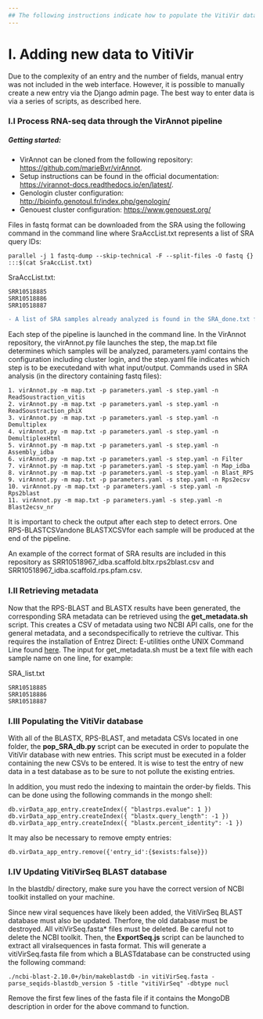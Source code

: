 ```yaml
---
## The following instructions indicate how to populate the VitiVir database with SRA data.
---
```



# I. Adding new data to VitiVir

Due to the complexity of an entry and the number of fields, manual entry was not included in the web interface.  However, it is possible to manually create a new entry via the Django admin page. The best way to enter data is via a series of scripts, as described here.

### I.I Process RNA-seq data through the VirAnnot pipeline
##### Getting started:
- VirAnnot can be cloned from the following repository: https://github.com/marieBvr/virAnnot.
- Setup instructions can be found in the official documentation: https://virannot-docs.readthedocs.io/en/latest/.
- Genologin cluster configuration: http://bioinfo.genotoul.fr/index.php/genologin/
- Genouest cluster configuration: https://www.genouest.org/

Files in fastq format can be downloaded from the SRA using the following command in the command line where SraAccList.txt represents a list of SRA query IDs: 
```
parallel -j 1 fastq-dump --skip-technical -F --split-files -O fastq {} :::$(cat SraAccList.txt)
```
SraAccList.txt:
```
SRR10518885
SRR10518886
SRR10518887
```
```diff
- A list of SRA samples already analyzed is found in the SRA_done.txt file.  Add any new analyzed samples to this list to avoid re-analyzing.
```

Each step of the pipeline is launched in the command line. In the VirAnnot repository, the virAnnot.py file launches the step, the map.txt file determines which samples will be analyzed, parameters.yaml contains the configuration including cluster login, and the step.yaml file indicates which step is to be executedand with what input/output. Commands used in SRA analysis (in the directory containing fastq files):
```
1. virAnnot.py -m map.txt -p parameters.yaml -s step.yaml -n ReadSoustraction_vitis
2. virAnnot.py -m map.txt -p parameters.yaml -s step.yaml -n ReadSoustraction_phiX
3. virAnnot.py -m map.txt -p parameters.yaml -s step.yaml -n Demultiplex
4. virAnnot.py -m map.txt -p parameters.yaml -s step.yaml -n DemultiplexHtml
5. virAnnot.py -m map.txt -p parameters.yaml -s step.yaml -n Assembly_idba
6. virAnnot.py -m map.txt -p parameters.yaml -s step.yaml -n Filter
7. virAnnot.py -m map.txt -p parameters.yaml -s step.yaml -n Map_idba
8. virAnnot.py -m map.txt -p parameters.yaml -s step.yaml -n Blast_RPS
9. virAnnot.py -m map.txt -p parameters.yaml -s step.yaml -n Rps2ecsv
10. virAnnot.py -m map.txt -p parameters.yaml -s step.yaml -n Rps2blast
11. virAnnot.py -m map.txt -p parameters.yaml -s step.yaml -n Blast2ecsv_nr
```
It is important to check the output after each step to detect errors. One RPS-BLASTCSVandone BLASTXCSVfor each sample will be produced at the end of the pipeline.

An example of the correct format of SRA results are included in this repository as SRR10518967\_idba.scaffold.bltx.rps2blast.csv and SRR10518967\_idba.scaffold.rps.pfam.csv.

### I.II Retrieving metadata

Now that the RPS-BLAST and BLASTX results have been generated, the corresponding SRA metadata can be retrieved using the **get\_metadata.sh** script. This creates a CSV of metadata using two NCBI API calls, one for the general metadata, and a secondspecifically to retrieve the cultivar. This requires the installation of Entrez Direct: E-utilities onthe UNIX Command Line found [here](https://www.ncbi.nlm.nih.gov/books/NBK179288/). The input for get\_metadata.sh must be a text file with each sample name on one line, for example:

SRA_list.txt
```
SRR10518885
SRR10518886
SRR10518887
```

### I.III Populating the VitiVir database
With all of the BLASTX, RPS-BLAST, and metadata CSVs located in one folder, the **pop\_SRA\_db.py** script can be executed in order to populate the VitiVir database with new entries. This script must be executed in a folder containing the new CSVs to be entered. It is wise to test the entry of new data in a test database as to be sure to not pollute the existing entries. 

In addition, you must redo the indexing to maintain the order-by fields. This can be done using the following commands in the mongo shell:
```
db.virData_app_entry.createIndex({ "blastrps.evalue": 1 })
db.virData_app_entry.createIndex({ "blastx.query_length": -1 })
db.virData_app_entry.createIndex({ "blastx.percent_identity": -1 })
```

It may also be necessary to remove empty entries:
```
db.virData_app_entry.remove({'entry_id':{$exists:false}})
```


### I.IV Updating VitiVirSeq BLAST database
In the blastdb/ directory, make sure you have the correct version of NCBI toolkit installed on your machine.

Since new viral sequences have likely been added, the VitiVirSeq BLAST database must also be updated. Therfore, the old database must be destroyed. All vitiVirSeq.fasta\* files must be deleted. Be careful not to delete the NCBI toolkit. Then, the **ExportSeq.js** script can be launched to extract all viralsequences in fasta format. This will generate a vitiVirSeq.fasta file from which a BLASTdatabase can be constructed using the following command:
```
./ncbi-blast-2.10.0+/bin/makeblastdb -in vitiVirSeq.fasta -parse_seqids-blastdb_version 5 -title "vitiVirSeq" -dbtype nucl
```
Remove the first few lines of the fasta file if it contains the MongoDB description in order for the above command to function.


